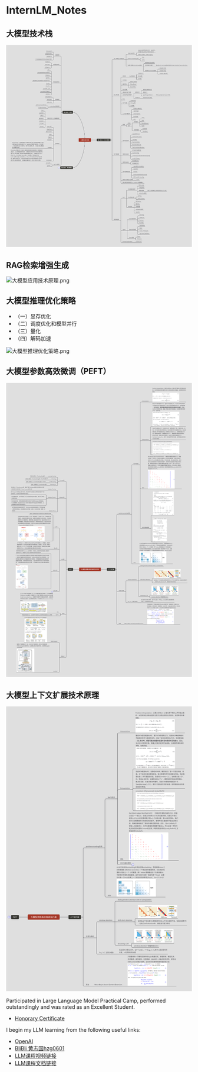# InternLM_Notes

## 大模型技术栈

![大模型技术栈](images/大模型技术栈.png)

## RAG检索增强生成

![大模型应用技术原理.png](images/大模型应用技术原理.png)

## 大模型推理优化策略

* （一）显存优化
* （二）调度优化和模型并行
* （三）量化
* （四）解码加速

![大模型推理优化策略.png](images/大模型推理优化策略.png)

## 大模型参数高效微调（PEFT）

![大模型参数高效微调及扩展.png](images/大模型参数高效微调及扩展.png)


## 大模型上下文扩展技术原理

![大模型参数高效微调及扩展1.png](images/大模型参数高效微调及扩展1.png)


Participated in Large Language Model Practical Camp, performed outstandingly and was rated as an Excellent Student.

* [Honorary Certificate](pdf/honor.pdf)

I begin my LLM learning from the following useful links:

* [OpenAI](https://www.openai.com)
* [BliBli 黄志国hzg0601](https://space.bilibili.com/286387578)
* [LLM课程视频链接](https://www.bilibili.com/video/BV1sT4y1p71V/)
* [LLM课程文档链接](https://github.com/InternLM/tutorial/tree/main/langchain)

